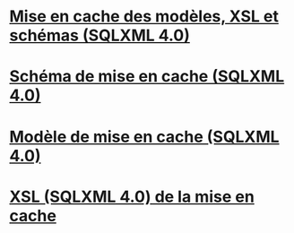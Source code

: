 # [Mise en cache des modèles, XSL et schémas (SQLXML 4.0)](caching-templates-xsl-and-schemas-sqlxml-4-0.md)
# [Schéma de mise en cache (SQLXML 4.0)](schema-caching-sqlxml-4-0.md)
# [Modèle de mise en cache (SQLXML 4.0)](template-caching-sqlxml-4-0.md)
# [XSL (SQLXML 4.0) de la mise en cache](xsl-caching-sqlxml-4-0.md)
